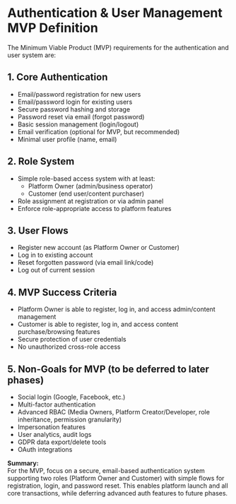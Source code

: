 # Authentication & User Management MVP Definition

The Minimum Viable Product (MVP) requirements for the authentication and user system are:

## 1. Core Authentication

- Email/password registration for new users
- Email/password login for existing users
- Secure password hashing and storage
- Password reset via email (forgot password)
- Basic session management (login/logout)
- Email verification (optional for MVP, but recommended)
- Minimal user profile (name, email)

## 2. Role System

- Simple role-based access system with at least:
  - Platform Owner (admin/business operator)
  - Customer (end user/content purchaser)
- Role assignment at registration or via admin panel
- Enforce role-appropriate access to platform features

## 3. User Flows

- Register new account (as Platform Owner or Customer)
- Log in to existing account
- Reset forgotten password (via email link/code)
- Log out of current session

## 4. MVP Success Criteria

- Platform Owner is able to register, log in, and access admin/content management
- Customer is able to register, log in, and access content purchase/browsing features
- Secure protection of user credentials
- No unauthorized cross-role access

## 5. Non-Goals for MVP (to be deferred to later phases)

- Social login (Google, Facebook, etc.)
- Multi-factor authentication
- Advanced RBAC (Media Owners, Platform Creator/Developer, role inheritance, permission granularity)
- Impersonation features
- User analytics, audit logs
- GDPR data export/delete tools
- OAuth integrations

**Summary:**  
For the MVP, focus on a secure, email-based authentication system supporting two roles (Platform Owner and Customer) with simple flows for registration, login, and password reset. This enables platform launch and all core transactions, while deferring advanced auth features to future phases.

